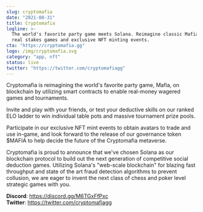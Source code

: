 ```yaml
---
slug: cryptomafia
date: "2021-08-31"
title: Cryptomafia
logline: >-
  The world's favorite party game meets Solana. Reimagine classic Mafia with
  real stakes games and exclusive NFT minting events.
cta: "https://cryptomafia.gg"
logo: /img/cryptomafia.svg
category: "app, nft"
status: live
twitter: "https://twitter.com/cryptomafiagg"
---
```


Cryptomafia is reimagining the world's favorite party game, Mafia, on blockchain by utilizing smart contracts to enable real-money wagered games and tournaments.

Invite and play with your friends, or test your deductive skills on our ranked ELO ladder to win individual table pots and massive tournament prize pools.

Participate in our exclusive NFT mint events to obtain avatars to trade and use in-game, and look forward to the release of our governance token $MAFIA to help decide the future of the Cryptomafia metaverse.

Cryptomafia is proud to announce that we've chosen Solana as our blockchain protocol to build out the next generation of competitive social deduction games. Utilizing Solana's "web-scale blockchain" for blazing fast throughput and state of the art fraud detection algorithms to prevent collusion, we are eager to invent the next class of chess and poker level strategic games with you.

<b>Discord</b>: https://discord.gg/M6TGxFfPxc </br>
<b>Twitter</b>: https://twitter.com/cryptomafiagg </br>
